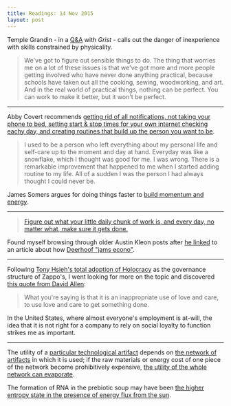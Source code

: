 ```yaml
---
title: Readings: 14 Nov 2015
layout: post
---
```


Temple Grandin - in a [Q&A](http://grist.org/food/temple-grandin-digs-in-on-the-practical-side-of-what-animals-want/) with _Grist_ - calls out the danger of inexperience with skills constrained by physicality.

> We've got to figure out sensible things to do. The thing that worries me on a lot of these issues is that we've got more and more people getting involved who have never done anything practical, because schools have taken out all the cooking, sewing, woodworking, and art. And in the real world of practical things, nothing can be perfect. You can work to make it better, but it won't be perfect.

---- 

Abby Covert recommends [getting rid of all notifications, not taking your phone to bed, setting start & stop times for your own internet checking eachy day, and creating routines that build up the person you want to be](https://the-pastry-box-project.net/abby-covert/2015-august-12).

> I used to be a person who left everything about my personal life and self-care up to the moment and day at hand. Everyday was like a snowflake, which I thought was good for me. I was wrong. There is a remarkable improvement that happened to me when I started adding routine to my life. All of a sudden I was the person I had always thought I could never be.

James Somers argues for doing things faster to [build momentum and energy](http://jsomers.net/blog/speed-matters).

---- 

> [Figure out what your little daily chunk of work is, and every day, no matter what, make sure it gets done.](http://austinkleon.com/2013/12/29/something-small-every-day/)

Found myself browsing through older Austin Kleon posts after [he linked](http://tumblr.austinkleon.com/post/114934741951) to an article about how [Deerhoof "jams econo"](http://thetalkhouse.com/music/talks/ed-rodriguez-deerhoof-talks-teaching-the-new-york-times-how-bands-do-sxsw-diy-style/).

---- 
Following [Tony Hsieh's total adoption of Holocracy](http://www.fastcompany.com/3044352/the-secrets-of-holacracy) as the governance structure of Zappo's, I went looking for more on the topic and discovered [this quote from David Allen](https://medium.com/@h1brian/differentiating-organization-tribe-2bc0190bf1c5):

> What you're saying is that it is an inappropriate use of love and care, to use love and care to get something done.

In the United States, where almost everyone's employment is at-will, the idea that it is not right for a company to rely on social loyalty to function strikes me as important.

---- 

The utility of a [particular technological artifact](http://en.wikipedia.org/wiki/Baggage_carousel) depends on [the network of artifacts](http://en.wikipedia.org/wiki/Commercial_aviation) in which it is used; if the raw materials or energy cost of one piece of the network become prohibitively expensive, [the utility of the whole network can evaporate](http://thearchdruidreport.blogspot.com/2014/12/dark-age-america-fragmentation-of.html).

The formation of RNA in the prebiotic soup may have been [the higher entropy state in the presence of energy flux from the sun](http://www.businessinsider.com/groundbreaking-idea-of-lifes-origin-2014-12).